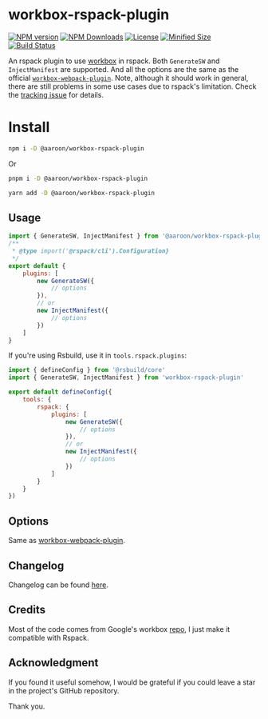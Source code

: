 # workbox-rspack-plugin

[![NPM version][npm-image]][npm-url] [![NPM Downloads][npm-download]][npm-url] [![License][license]][license-url] [![Minified Size][minified-size]][npm-url] [![Build Status][build-status]][github-actions]

An rspack plugin to use [workbox](https://developer.chrome.com/docs/workbox) in rspack. Both `GenerateSW` and `InjectManifest` are supported. And all the options are the same as the official [`workbox-webpack-plugin`](https://developer.chrome.com/docs/workbox/modules/workbox-webpack-plugin). Note, although it should work in general, there are still problems in some use cases due to rspack's limitation. Check the [tracking issue](https://github.com/Clarkkkk/workbox-rspack-plugin/issues/1) for details.

# Install

```sh
npm i -D @aaroon/workbox-rspack-plugin
```

Or

```sh
pnpm i -D @aaroon/workbox-rspack-plugin
```

```sh
yarn add -D @aaroon/workbox-rspack-plugin
```

## Usage

```js
import { GenerateSW, InjectManifest } from '@aaroon/workbox-rspack-plugin'
/**
 * @type import('@rspack/cli').Configuration}
 */
export default {
    plugins: [
        new GenerateSW({
            // options
        }),
        // or
        new InjectManifest({
            // options
        })
    ]
}
```

If you're using Rsbuild, use it in `tools.rspack.plugins`:

```js
import { defineConfig } from '@rsbuild/core'
import { GenerateSW, InjectManifest } from 'workbox-rspack-plugin'

export default defineConfig({
    tools: {
        rspack: {
            plugins: [
                new GenerateSW({
                    // options
                }),
                // or
                new InjectManifest({
                    // options
                })
            ]
        }
    }
})
```

## Options

Same as [workbox-webpack-plugin](https://developer.chrome.com/docs/workbox/modules/workbox-webpack-plugin).

## Changelog

Changelog can be found [here](https://github.com/Clarkkkk/workbox-rspack-plugin/blob/main/CHANGELOG.md).

## Credits

Most of the code comes from Google's workbox [repo](https://github.com/GoogleChrome/workbox), I just make it compatible with Rspack.

## Acknowledgment

If you found it useful somehow, I would be grateful if you could leave a star in the project's GitHub repository.

Thank you.

[npm-url]: https://www.npmjs.com/package/@aaroon/workbox-rspack-plugin
[npm-image]: https://badge.fury.io/js/@aaroon%2Fworkbox-rspack-plugin.svg
[npm-download]: https://img.shields.io/npm/dw/@aaroon/workbox-rspack-plugin
[license]: https://img.shields.io/github/license/Clarkkkk/workbox-rspack-plugin
[license-url]: https://github.com/Clarkkkk/workbox-rspack-plugin/blob/main/LICENSE.md
[minified-size]: https://img.shields.io/npm/unpacked-size/%40aaroon%2Fworkbox-rspack-plugin
[build-status]: https://img.shields.io/github/actions/workflow/status/Clarkkkk/workbox-rspack-plugin/.github%2Fworkflows%2Fpublish.yml
[github-actions]: https://github.com/Clarkkkk/workbox-rspack-plugin/actions
